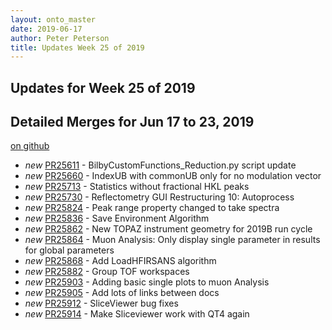 ```yaml
---
layout: onto_master
date: 2019-06-17
author: Peter Peterson
title: Updates Week 25 of 2019
---
```

Updates for Week 25 of 2019
---------------------------

Detailed Merges for Jun 17 to 23, 2019
--------------------------------------
[on github](https://github.com/mantidproject/mantid/pulls?q=is%3Apr+merged%3A2019-06-18..2019-06-23)

* *new* [PR25611](https://github.com/mantidproject/mantid/pull/25611) - BilbyCustomFunctions_Reduction.py script update
* *new* [PR25660](https://github.com/mantidproject/mantid/pull/25660) - IndexUB with commonUB only for no modulation vector
* *new* [PR25713](https://github.com/mantidproject/mantid/pull/25713) - Statistics without fractional HKL peaks
* *new* [PR25730](https://github.com/mantidproject/mantid/pull/25730) - Reflectometry GUI Restructuring 10: Autoprocess
* *new* [PR25824](https://github.com/mantidproject/mantid/pull/25824) - Peak range property changed to take spectra
* *new* [PR25836](https://github.com/mantidproject/mantid/pull/25836) - Save Environment Algorithm
* *new* [PR25862](https://github.com/mantidproject/mantid/pull/25862) - New TOPAZ instrument geometry for 2019B run cycle
* *new* [PR25864](https://github.com/mantidproject/mantid/pull/25864) - Muon Analysis: Only display single parameter in results for global parameters
* *new* [PR25868](https://github.com/mantidproject/mantid/pull/25868) - Add LoadHFIRSANS algorithm
* *new* [PR25882](https://github.com/mantidproject/mantid/pull/25882) - Group TOF workspaces
* *new* [PR25903](https://github.com/mantidproject/mantid/pull/25903) - Adding basic single plots to muon Analysis
* *new* [PR25905](https://github.com/mantidproject/mantid/pull/25905) - Add lots of links between docs
* *new* [PR25912](https://github.com/mantidproject/mantid/pull/25912) - SliceViewer bug fixes
* *new* [PR25914](https://github.com/mantidproject/mantid/pull/25914) - Make Sliceviewer work with QT4 again
